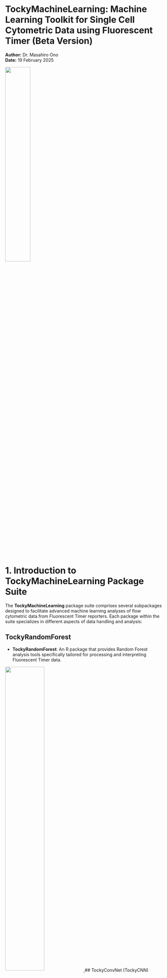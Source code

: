 
# TockyMachineLearning: Machine Learning Toolkit for Single Cell Cytometric Data using Fluorescent Timer (Beta Version)

**Author:** Dr. Masahiro Ono  
**Date:** 19 February 2025


<a href="https://github.com/MonoTockyLab/TockyMachineLearning">
  <img src="assets/tockymachinelearning.jpg" align="center" width="40%">
</a>

# 1. Introduction to TockyMachineLearning Package Suite

The **TockyMachineLearning** package suite comprises several subpackages designed to facilitate advanced machine learning analyses of flow cytometric data from Fluorescent Timer reporters. Each package within the suite specializes in different aspects of data handling and analysis:

## TockyRandomForest

- **TockyRandomForest**: An R package that provides Random Forest analysis tools specifically tailored for processing and interpreting Fluorescent Timer data.

<a href="https://monotockylab.github.io/TockyRandomForest">
  <img src="assets/TockyRandomForest.jpg" align="center" width="50%">
</a>
## TockyConvNet (TockyCNN)

The **TockyConvNet** Approach is achieved by the integrated workflow through the use of **TockyConvNetR** and **TockyConvNetPy**.

<a href="https://monotockylab.github.io/TockyConvNetR">
  <img src="assets/TockyConvNet.jpg" align="center" width="60%">
</a>
  
- **TockyConvNetR**: An R package focused on data preprocessing and feature cell analysis suitable for Convolutional Neural Network (ConvNet) analyses. This package facilitates image conversion methods for preparing Tocky data and implements Inverse GradCAM Gating Analysis to interpret ConvNet/Grad-CAM outputs.

- **TockyConvNetPy**: A Python package dedicated to performing ConvNet training and conducting Grad-CAM analysis, complementing the R-based preprocessing and analysis tools.




# 2. Workflow


Below is a schematic figure providing an overview of the workflows and interactions within the **TockyMachineLearning** suite.

![](assets/Overview.jpg)


### Link to GitHub Pages:

<div style="display: flex; justify-content: space-between;">
  <div style="width: 30%; padding: 10px;">
    <h3>TockyRandomForest</h3>
    <p>
	<a href="https://MonoTockyLab.github.io/TockyRandomForest">
	  <img src="assets/LogoTockyRandomForest.jpg" align="center" width="100%">
	</a>
	</p>
  </div>
  <div style="width: 30%; padding: 10px;">
    <h3>TockyConvNetR</h3>
    <p>
	<a href="https://MonoTockyLab.github.io/TockyConvNetR">
	  <img src="assets/LogoTockyConvNetR.jpg" align="center" width="75%">
	</a>
	</p>
  </div>
  <div style="width: 30%; padding: 10px;">
    <h3>TockyConvNetPy</h3>
    <p>
	<a href="https://MonoTockyLab.github.io/TockyConvNetPy">
	  <img src="assets/LogoTockyConvNetPy.jpg" align="center" width="75%">
	</a>
	</p>
  </div>
</div>

## 3. Principles of Tocky

### The Use of Fluorescent Timer Protein for Investigating Transcriptional and Cellular Dynamics

The foundational concept behind the Tocky technology was introduced by the Ono lab in 2018 (Bending et al., 2018). To measure time-dependent processes in individual T cells **in vivo**, Dr. Masahiro Ono envisioned using a substance capable of encoding time information through its known kinetics. Through screening experiments, the mCherry mutant Fluorescent Timer protein, **fast-FT**, emerged as an ideal candidate, especially for its compatibility with flow cytometry.

Originally developed by the Verkhusha group at Einstein (Subach et al., 2009), the Fluorescent Timer protein is unique in its ability to spontaneously change its emission spectrum in known kinetics. Leveraging this feature, the Ono lab has developed the integrated experimental and computationl toolkit, Tocky, which uses Fluorescent Timer reporter transgenic and computational algorithms to analyse Timer fluorescence data. for analyzing T cell activities and differentiation *in vivo* (Bending et al., 2018).

  <img src="assets/FluorescentTimer.jpg" align="center" width="40%">

The Fluorescent Timer protein undergoes a spontaneous and irreversible transition in its emission spectrum, shifting from blue fluorescence to red fluorescence after translation.

Our empirical observations have revealed that the half-life of the blue fluorescence (Timer-Blue) is approximately 4 hours, while the half-life of the red fluorescence (Timer-Red) extends to about 120 hours (Bending et al., 2018).


Note: **Tocky** is inspired by the Japanese word "toki," meaning "time." It serves as a comprehensive toolkit that merges experimental and computational approaches to analyze the temporal dynamics of cell differentiation and activation in vivo.


### 👉 Read our landmark paper for the Tocky technology:

Bending D, Prieto Martín P, Paduraru A, Ducker C, Marzaganov E, Laviron M, Kitano S, Miyachi H, Crompton T, Ono M. (2018) _A timer for analyzing temporally dynamic changes in transcription during differentiation in vivo_. J Cell Biol. Aug 6;217(8):2931-2950. [doi: 10.1083/jcb.201711048.](https://rupress.org/jcb/article/217/8/2931/39442/A-timer-for-analyzing-temporally-dynamic-changes) Epub 2018 Jun 25. PMID: 29941474; PMCID: PMC6080944.

## 4. Data Preprocessing: Timer Normalisation and Transformation

The primary objective of the Tocky approach is to analyze the time-related information captured in the profiles of Timer-Blue and Timer-Red fluorescence data at the individual cell level. 

To optimally utilize this temporal information in single-cell analysis, we have introduced a novel concept along with appropriate algorithms. These tools are designed to normalize and transform Timer fluorescence data into two key metrics: *Timer Angle* and *Timer Intensity*.

*Timer Angle* is defined as the angle (in degrees, ranging from 0 to 90) measured from the Timer-Blue axis. *Timer Intensity* represents the distance (or *norm*) from each cell to the origin (where Timer-Blue = Timer-Red = 0).

  
  <img src="assets/Angleconversion.jpg" align="center" width="40%">

In this framework, normalized and transformed Timer fluorescence data are termed as *Tocky data*. This data set offers a unique temporal profile that includes both *real-time* transcriptional activities and *cumulative* (historical) activities observed in the days leading up to the experimental analysis of cells.

### Importance of TockyPrep in TockyMachineLearning Applications.

The Tocky data preprocessing is essential for the use of TockyMachineLearning methods. Methods for Tocky data preprocessing are implemented in the R package [**TockyPrep**](https://monotockylab.github.io/TockyPrep/). Visit [the GitHub page for TockyPrep](https://monotockylab.github.io/TockyPrep/).


<a href="https://monotockylab.github.io/TockyPrep/">
  <img src="assets/TockyPrep.jpg" align="center" width="65%">
</a>

### 👉 Read our paper on the data preprocessing method TockyPrep:

Masahiro Ono (2025). _TockyPrep: Data Preprocessing Methods for Flow Cytometric Fluorescent Timer Analysis._ BMC Bioinformatics. 2025 Feb 8;26(1):44. [doi: 10.1186/s12859-025-06058-8](https://bmcbioinformatics.biomedcentral.com/articles/10.1186/s12859-025-06058-8).

Masahiro Ono (2024). _TockyPrep: Data Preprocessing Methods for Flow Cytometric Fluorescent Timer Analysis._ arXiv:2411.04111 [q-bio.QM]. Available at:[https://arxiv.org/abs/2411.04111](https://arxiv.org/abs/2411.04111).


## 5. Data Categorisation by TockyLocus


We introduced the concept of **Tocky Locus**, which classifies the Tocky Angle into three distinct loci: **New**, **Persistent**, and **Arrested**, along with two intermediate loci, **New-to-Persistent (NPt)** and **Persistent-to-Arrested (PAt)** (Bending et al., 2018). The concept of TockyLocus is to provide a working framework to associate Tocky data and transcriptional dynamics in a streamlined way.

  <img src="assets/FlowTockyModel.jpg" align="center" width="40%">

### 👉 Read our paper on the TockyLocus methods:

Masahiro Ono (2024). *TockyLocus: Quantitative Analysis Methods for Flow Cytometric Fluorescent Timer Data.* arXiv:2411.09386 [q-bio.QM]. Available at:[https://arxiv.org/abs/2411.04111](https://arxiv.org/abs/2411.09386).



## 6. Tocky Mouse Development

### Nr4a3-Tocky

**Nr4a3** was identified as an immediate early gene downstream of T-cell receptor (TCR) signaling through Canonical Correspondence Analysis (CCA), a form of multidimensional transcriptomic analysis (Ono et al., 2013; Ono et al., 2014).

Utilizing CCA, a cross-analysis of two datasets was conducted to pinpoint the intersection of thymic T cell transcriptomes—representative of in vivo TCR signaling—with peripheral activated T cell transcriptomes, which indicate in vitro TCR signaling. The objective was to ascertain genes downstream of TCR signaling. **Nr4a3** emerged as the top-ranked gene (Bending et al., 2018).

**Nr4a3** is not present in resting T-cells. However, following activation by TCR signaling, Nr4a3 mRNA levels surge rapidly. This characteristic facilitated the creation of an Nr4a3 Fluorescent Timer reporter mouse strain, enabling the analysis of the temporal dynamics of T cells activated post antigen recognition.

### 👉 Read our landmark paper for Nr4a3-Tocky:

Bending D, Prieto Martín P, Paduraru A, Ducker C, Marzaganov E, Laviron M, Kitano S, Miyachi H, Crompton T, Ono M. (2018) _A timer for analyzing temporally dynamic changes in transcription during differentiation in vivo_. J Cell Biol. Aug 6;217(8):2931-2950. [doi: 10.1083/jcb.201711048.](https://rupress.org/jcb/article/217/8/2931/39442/A-timer-for-analyzing-temporally-dynamic-changes) Epub 2018 Jun 25. PMID: 29941474; PMCID: PMC6080944.

### Foxp3-Tocky

  <img src="assets/Foxp3Tocky.jpg" align="center" width="40%">

Establishing the proof of concept for the Tocky system using Nr4a3-Tocky, we further developed a new Tocky mouse strain for analyzing temporal dynamics of Foxp3 transcription. Foxp3 controls the differentiation and function of regulatory T cells.

### 👉 Read our first paper dedicated to Foxp3-Tocky

Bending D, Paduraru A, Ducker CB, Prieto Martín P, Crompton T, Ono M. A temporally dynamic Foxp3 autoregulatory transcriptional circuit controls the effector Treg programme. EMBO J. 2018 Aug 15;37(16):e99013. [doi: 10.15252/embj.201899013](https://www.embopress.org/doi/full/10.15252/embj.201899013). Epub 2018 Jul 10. 

## 4. TockyMachineLearning: A Toolkit for Tocky Analysis

  <img src="assets/tockymachinelearning.jpg" align="center" width="40%">


The **TockyMachineLearning** toolkit offers a comprehensive suite of tools designed for the analysis of Tocky data, particularly focusing on T-cell data derived from Foxp3-Tocky mice, using machine learning methods. 

## The Ono Lab (MonoTockyLab)

<img src="assets/monolab.jpg" alt="MonoTockyLab" align="center" width="40%"/>

**The Masahiro Ono Lab (MonoTockyLab)** offers innovative approaches to analyzing omics and flow cytometric data. The lab is particularly well-known for their development of Timer-of-cell-kinetics-and-Activity (**Tocky**) and integrated analysis of immunological data using both experiments and computational analysis.

**Principal Investigator**: Dr. Masahiro Ono, Reader in Immunology at Imperial College London.

Dr. Ono is **the creator and developer of Tocky**. He innovated the transgenic and computational technologies that constitute Tocky.

In 2008, Dr. Ono initiated his pioneering transition from molecular immunology to becoming an **Integrated Experimental and Computational Immunologist**, demonstrating his visionary leadership and pioneering spirit in the development and application of multidimensional analysis and computational methods to address experimental and immunological problems. Tocky represents one of the fusion technologies that Dr. Ono has both created and developed.

Tocky employs the Fluorescent Timer protein to analyze the temporal dynamics of cell activities and development _in vivo_. His lab integrates molecular biology, immunology, and computational analysis to develop novel research tools, thereby enhancing the understanding of immune cell biology.

## Contact and More

**Email**:
<a href="mailto:m.ono@imperial.ac.uk">
<img src="https://upload.wikimedia.org/wikipedia/commons/e/ec/Circle-icons-mail.svg" alt="Email" width="10%">
</a>

**Personal Homepage**:
<a href="http://monotockylab.github.io">
<img src="assets/monolab.jpg" alt="MonoTockyLab Homepage" align="center" width="30%"/>
</a>

**GitHub**:
<a href="https://github.com/MonoTockyLab">
<img src="https://github.githubassets.com/images/modules/logos_page/GitHub-Mark.png" alt="GitHub" align="center" width="70" height="70"/>
</a>

**Twitter**:
<a href="https://twitter.com/MonoTockyLab">
<img src="https://upload.wikimedia.org/wikipedia/commons/6/6f/Logo_of_Twitter.svg" alt="Twitter" align="center" width="50" height="50"/>
</a>

**BlueSky**:
<a href="https://bsky.app/profile/monotockylab.bsky.social">
<img src="https://upload.wikimedia.org/wikipedia/commons/7/7a/Bluesky_Logo.svg" alt="Twitter" align="center" width="50" height="50"/>
</a>

**Professional Homepage**: [Imperial College London - Masahiro Ono](https://www.imperial.ac.uk/people/m.ono)



## Reference
Subach F.V., Subach O.M., Gundorov I.S., Morozova K.S., Piatkevich K.D., Cuervo A.M., and Verkhusha V.V. (2009). _Monomeric fluorescent timers that change color from blue to red report on cellular trafficking._ [Nat Chem Biol 5, 118-126. 10.1038/nchembio.138.](https://www.nature.com/articles/nchembio.138) 

**Ono M**, Tanaka RJ, Kano M, Sugiman T. _Visualising the cross-level relationships between pathological and physiological processes and gene expression: analyses of haematological diseases_. [PLoS One. 2013;8(1):e53544. doi: 10.1371/journal.pone.0053544.](https://dx.plos.org/10.1371/journal.pone.0053544)

**Ono M.**, Tanaka R.J., and Kano M. (2014). _Visualisation of the T cell differentiation programme by Canonical Correspondence Analysis of transcriptomes_. [BMC genomics 15, 1028. 10.1186/1471-2164-15-1028.](https://bmcgenomics.biomedcentral.com/articles/10.1186/1471-2164-15-1028)

Bending D., Martín P.P., Paduraru A., Ducker C., Marzaganov E., Laviron M., Kitano S., Miyachi H., Crompton T., and **Ono M**. (2018). _A timer for analyzing temporally dynamic changes in transcription during differentiation in vivo._ [Journal of Cell Biology 217, 2931-2950.](https://rupress.org/jcb/article/217/8/2931/39442/A-timer-for-analyzing-temporally-dynamic-changes)

Bending D, Paduraru A, Ducker CB, Prieto Martín P, Crompton T, **Ono M**. _A temporally dynamic Foxp3 autoregulatory transcriptional circuit controls the effector Treg programme._ [EMBO J. 2018 Aug 15;37(16):e99013. doi: 10.15252/embj.201899013.](https://www.embopress.org/doi/full/10.15252/embj.201899013)


**Ono M** (2024). _TockyPrep: Data Preprocessing Methods for Flow Cytometric Fluorescent Timer Analysis._ arXiv:2411.04111 [q-bio.QM]. Available at:[https://arxiv.org/abs/2411.04111](https://arxiv.org/abs/2411.04111).


**Ono M** (2024). *TockyLocus: Quantitative Analysis Methods for Flow Cytometric Fluorescent Timer Data.* arXiv:2411.09386 [q-bio.QM]. Available at:[https://arxiv.org/abs/2411.04111](https://arxiv.org/abs/2411.09386).

**Ono M** (2025). _TockyPrep: Data Preprocessing Methods for Flow Cytometric Fluorescent Timer Analysis._ BMC Bioinformatics. 2025 Feb 8;26(1):44. [doi: 10.1186/s12859-025-06058-8](https://bmcbioinformatics.biomedcentral.com/articles/10.1186/s12859-025-06058-8).

